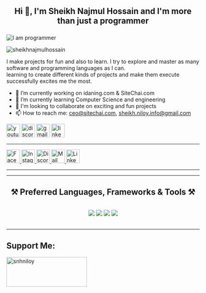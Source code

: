 <!---
Header
-->

<h2 align="center">Hi 👋, I'm Sheikh Najmul Hossain and I'm more than just a programmer</h2>
<h3 align="center"></h3>

 ![I am programmer](https://raw.githubusercontent.com/abhisheknaiidu/abhisheknaiidu/master/code.gif) 


<p align="left"> <img src="https://komarev.com/ghpvc/?username=sheikhnajmulhossain&label=Profile%20views&color=0e75b6&style=flat" alt="sheikhnajmulhossain" /> </p>

I make projects for fun and also to learn. I try to explore and master as many software and programming languages as I can. <br>
learning  to create different kinds of projects and make them execute successfully excites me the most.




- 🔭 I’m currently working on idaning.com & SiteChai.com 
- 🌱 I’m currently learning Computer Science and engineering
- 👯 I'm looking to collaborate on exciting and fun projects
- 📫 How to reach me: ceo@sitechai.com, sheikh.niloy.info@gmail.com


<!---
Social Media
-->
<div align="left">
  <img src="https://img.shields.io/static/v1?message=Youtube&logo=youtube&label=&color=FF0000&logoColor=white&labelColor=&style=for-the-badge" height="35" alt="youtube.com"  />
  <img src="https://img.shields.io/static/v1?message=Discord&logo=discord&label=&color=7289DA&logoColor=white&labelColor=&style=for-the-badge" height="35" alt="discord logo"  />
  <img src="https://img.shields.io/static/v1?message=Gmail&logo=gmail&label=&color=D14836&logoColor=white&labelColor=&style=for-the-badge" height="35" alt="gmail logo"  />
  <img src="https://img.shields.io/static/v1?message=LinkedIn&logo=linkedin&label=&color=0077B5&logoColor=white&labelColor=&style=for-the-badge" height="35" alt="linkedin logo"  />
</div>
 <hr/>
<!---
Github Stats
-->


<div align="left">
  <a href="https://www.facebook.com/YOUR_USERNAME](https://www.facebook.com/profile.php?id=61567286697154" target="_blank" rel="noopener noreferrer">
    <img src="https://img.shields.io/static/v1?message=Facebook&logo=facebook&label=&color=1877F2&logoColor=white&labelColor=&style=for-the-badge" height="35" alt="Facebook logo" />
  </a>

  <a href="https://www.instagram.com/YOUR_USERNAME](https://www.instagram.com/snh_niloy" target="_blank" rel="noopener noreferrer">
    <img src="https://img.shields.io/static/v1?message=Instagram&logo=instagram&label=&color=E4405F&logoColor=white&labelColor=&style=for-the-badge" height="35" alt="Instagram logo" />
  </a>

  <a href="https://discord.gg/YOUR_INVITE_CODE" target="_blank" rel="noopener noreferrer">
    <img src="https://img.shields.io/static/v1?message=Discord&logo=discord&label=&color=5865F2&logoColor=white&labelColor=&style=for-the-badge" height="35" alt="Discord logo" />
  </a>

  <a href="mailto:sheikh.niloy.info@gmail.com" target="_blank" rel="noopener noreferrer">
    <img src="https://img.shields.io/static/v1?message=Mail&logo=gmail&label=&color=D14836&logoColor=white&labelColor=&style=for-the-badge" height="35" alt="Mail logo" />
  </a>

  <a href="[https://www.linkedin.com/in/YOUR_USERNAME](https://www.linkedin.com/in/sheikhnajmulhossain/)" target="_blank" rel="noopener noreferrer">
    <img src="https://img.shields.io/static/v1?message=LinkedIn&logo=linkedin&label=&color=0077B5&logoColor=white&labelColor=&style=for-the-badge" height="35" alt="LinkedIn logo" />
  </a>
</div>
<hr />





<!-- Languages, Frameworks & Tools -->

<hr/>
<h2 align="center">⚒️ Preferred Languages, Frameworks & Tools ⚒️</h2>
<br/>
<div align="center">
    <img src="https://skillicons.dev/icons?i=cpp,cs,python,java,bash,bootstrap,php,html,css" />
    <img src="https://skillicons.dev/icons?i=bun,npm,yarn,aws,docker,mysql,vercel" />
    <img src="https://skillicons.dev/icons?i=dotnet,nextjs,react,nuxt,laravel,linux,nginx" />
    <img src="https://skillicons.dev/icons?i=git,unreal,unity,vscode,atom,eclipse,pr,photoshop,ai" />
</div>
<br/>
<hr/>



<h2 align="left">Support Me:</h2>
<p><a href="https://www.paypal.me/snhniloy"> <img align="left" src="https://lavendercottagecattery.co.uk/wp-content/uploads/2022/10/CITYPNG.COMDownload-PayPal-Yellow-Payment-Button-PNG-2100x770-2.png" height="77" width="210" alt="snhniloy" /></a></p><br><br><br>

